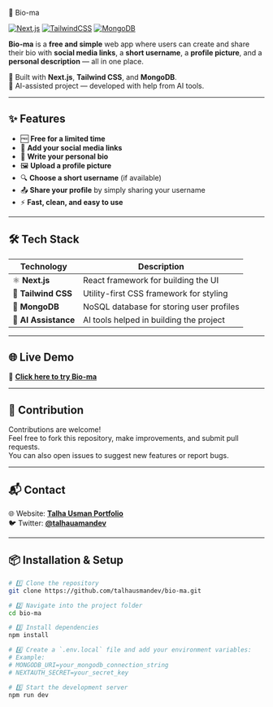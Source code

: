 🌟 Bio-ma

[![Next.js](https://img.shields.io/badge/Next.js-000000?style=for-the-badge&logo=nextdotjs&logoColor=white)](https://nextjs.org/)
[![TailwindCSS](https://img.shields.io/badge/Tailwind_CSS-38B2AC?style=for-the-badge&logo=tailwind-css&logoColor=white)](https://tailwindcss.com/)
[![MongoDB](https://img.shields.io/badge/MongoDB-4EA94B?style=for-the-badge&logo=mongodb&logoColor=white)](https://www.mongodb.com/)


**Bio-ma** is a **free and simple** web app where users can create and share their bio with **social media links**, a **short username**, a **profile picture**, and a **personal description** — all in one place.

🚀 Built with **Next.js**, **Tailwind CSS**, and **MongoDB**.  
🤖 AI-assisted project — developed with help from AI tools.

---

## ✨ Features

- 🆓 **Free for a limited time**
- 🔗 **Add your social media links**
- 📝 **Write your personal bio**
- 🖼️ **Upload a profile picture**
- 🔍 **Choose a short username** (if available)
- 📤 **Share your profile** by simply sharing your username
- ⚡ **Fast, clean, and easy to use**

---

## 🛠️ Tech Stack

| Technology   | Description |
|--------------|-------------|
| ⚛️ **Next.js** | React framework for building the UI |
| 🎨 **Tailwind CSS** | Utility-first CSS framework for styling |
| 🍃 **MongoDB** | NoSQL database for storing user profiles |
| 🤖 **AI Assistance** | AI tools helped in building the project |

---

## 🌐 Live Demo

🔗 **[Click here to try Bio-ma](https://bio-ma.vercel.app)**  

---

## 🤝 Contribution

Contributions are welcome!  
Feel free to fork this repository, make improvements, and submit pull requests.  
You can also open issues to suggest new features or report bugs.

---

## 📬 Contact

🌐 Website: **[Talha Usman Portfolio](https://talhausman.netlify.app)**  
🐦 Twitter: **[@talhauamandev](https://x.com/talhausmandev)**   

---

## 📦 Installation & Setup

```bash
# 1️⃣ Clone the repository
git clone https://github.com/talhausmandev/bio-ma.git

# 2️⃣ Navigate into the project folder
cd bio-ma

# 3️⃣ Install dependencies
npm install

# 4️⃣ Create a `.env.local` file and add your environment variables:
# Example:
# MONGODB_URI=your_mongodb_connection_string
# NEXTAUTH_SECRET=your_secret_key

# 5️⃣ Start the development server
npm run dev

